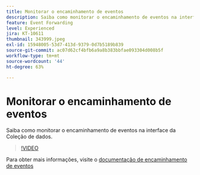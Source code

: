```yaml
---
title: Monitorar o encaminhamento de eventos
description: Saiba como monitorar o encaminhamento de eventos na interface da Coleção de dados.
feature: Event Forwarding
level: Experienced
jira: KT-10611
thumbnail: 343999.jpeg
exl-id: 15948005-53d7-413d-9379-0d7b5189b839
source-git-commit: ac07d62cf4bfb6a9a8b383bbfae093304d008b5f
workflow-type: tm+mt
source-wordcount: '44'
ht-degree: 63%

---
```


# Monitorar o encaminhamento de eventos

Saiba como monitorar o encaminhamento de eventos na interface da Coleção de dados.

>[!VIDEO](https://video.tv.adobe.com/v/343999?quality=12&learn=on)

Para obter mais informações, visite o [documentação de encaminhamento de eventos](https://experienceleague.adobe.com/docs/experience-platform/tags/event-forwarding/overview.html)
